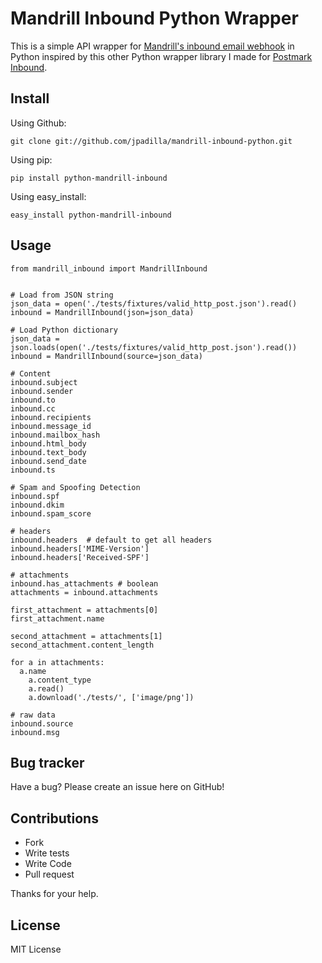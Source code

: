 # Mandrill Inbound Python Wrapper


This is a simple API wrapper for [Mandrill's inbound email webhook](http://help.mandrill.com/entries/22092308-What-is-the-format-of-inbound-email-webhooks-)
in Python inspired by this other Python wrapper library I made for [Postmark Inbound](https://github.com/jpadilla/postmark-inbound-python).

## Install

Using Github:

```
git clone git://github.com/jpadilla/mandrill-inbound-python.git
```

Using pip:

```
pip install python-mandrill-inbound
```

Using easy_install:

```
easy_install python-mandrill-inbound
```


Usage
-----

```
from mandrill_inbound import MandrillInbound


# Load from JSON string
json_data = open('./tests/fixtures/valid_http_post.json').read()
inbound = MandrillInbound(json=json_data)

# Load Python dictionary
json_data = json.loads(open('./tests/fixtures/valid_http_post.json').read())
inbound = MandrillInbound(source=json_data)

# Content
inbound.subject
inbound.sender
inbound.to
inbound.cc
inbound.recipients
inbound.message_id
inbound.mailbox_hash
inbound.html_body
inbound.text_body
inbound.send_date
inbound.ts

# Spam and Spoofing Detection
inbound.spf
inbound.dkim
inbound.spam_score

# headers
inbound.headers  # default to get all headers
inbound.headers['MIME-Version']
inbound.headers['Received-SPF']

# attachments
inbound.has_attachments # boolean
attachments = inbound.attachments

first_attachment = attachments[0]
first_attachment.name

second_attachment = attachments[1]
second_attachment.content_length

for a in attachments:
  a.name
	a.content_type
	a.read()
	a.download('./tests/', ['image/png'])

# raw data
inbound.source
inbound.msg
```

Bug tracker
-----------

Have a bug? Please create an issue here on GitHub!


Contributions
-------------

* Fork
* Write tests
* Write Code
* Pull request

Thanks for your help.


License
---------------------

MIT License

